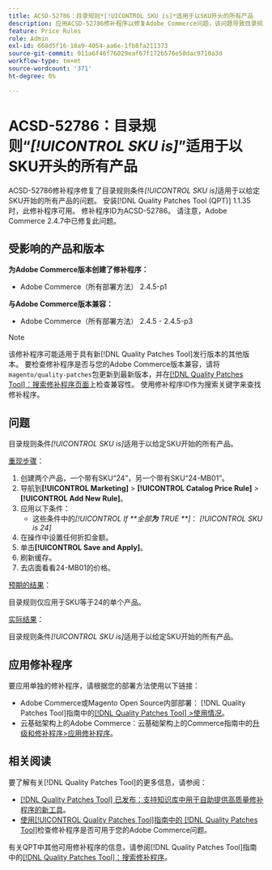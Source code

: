 ```yaml
---
title: ACSD-52786：目录规则*[!UICONTROL SKU is]*适用于以SKU开头的所有产品
description: 应用ACSD-52786修补程序以修复Adobe Commerce问题，该问题导致目录规则条件*[!UICONTROL SKU is]*适用于以给定SKU开头的所有产品。
feature: Price Rules
role: Admin
exl-id: 668d5f16-18a9-4054-aa6e-1fb8fa211373
source-git-commit: 011a6f46f76029eaf67f172b576e58dac9710a3d
workflow-type: tm+mt
source-wordcount: '371'
ht-degree: 0%

---
```


# ACSD-52786：目录规则“*[!UICONTROL SKU is]*”适用于以SKU开头的所有产品

ACSD-52786修补程序修复了目录规则条件&#x200B;*[!UICONTROL SKU is]*&#x200B;适用于以给定SKU开始的所有产品的问题。 安装[!DNL Quality Patches Tool (QPT)] 1.1.35时，此修补程序可用。 修补程序ID为ACSD-52786。 请注意，Adobe Commerce 2.4.7中已修复此问题。

## 受影响的产品和版本

**为Adobe Commerce版本创建了修补程序：**

* Adobe Commerce（所有部署方法） 2.4.5-p1

**与Adobe Commerce版本兼容：**

* Adobe Commerce（所有部署方法） 2.4.5 - 2.4.5-p3

>[!NOTE]
>
>该修补程序可能适用于具有新[!DNL Quality Patches Tool]发行版本的其他版本。 要检查修补程序是否与您的Adobe Commerce版本兼容，请将`magento/quality-patches`包更新到最新版本，并在[[!DNL Quality Patches Tool]：搜索修补程序页面](https://experienceleague.adobe.com/tools/commerce-quality-patches/index.html)上检查兼容性。 使用修补程序ID作为搜索关键字来查找修补程序。

## 问题

目录规则条件&#x200B;*[!UICONTROL SKU is]*&#x200B;适用于以给定SKU开始的所有产品。

<u>重现步骤</u>：

1. 创建两个产品，一个带有SKU“24”，另一个带有SKU“24-MB01”。
1. 导航到&#x200B;**[!UICONTROL Marketing]** > **[!UICONTROL Catalog Price Rule]** > **[!UICONTROL Add New Rule]**。
1. 应用以下条件：
   * 这些条件中的&#x200B;*[!UICONTROL If **&#x200B;全部&#x200B;**为** TRUE **]*： *[!UICONTROL SKU is 24]*
1. 在操作中设置任何折扣金额。
1. 单击&#x200B;**[!UICONTROL Save and Apply]**。
1. 刷新缓存。
1. 去店面看看24-MB01的价格。

<u>预期的结果</u>：

目录规则仅应用于SKU等于24的单个产品。

<u>实际结果</u>：

目录规则条件&#x200B;*[!UICONTROL SKU is]*&#x200B;适用于以给定SKU开始的所有产品。

## 应用修补程序

要应用单独的修补程序，请根据您的部署方法使用以下链接：

* Adobe Commerce或Magento Open Source内部部署： [!DNL Quality Patches Tool]指南中的[[!DNL Quality Patches Tool] >使用情况](/help/tools/quality-patches-tool/usage.md)。
* 云基础架构上的Adobe Commerce：云基础架构上的Commerce指南中的[升级和修补程序>应用修补程序](https://experienceleague.adobe.com/docs/commerce-cloud-service/user-guide/develop/upgrade/apply-patches.html)。

## 相关阅读

要了解有关[!DNL Quality Patches Tool]的更多信息，请参阅：

* [[!DNL Quality Patches Tool] 已发布：支持知识库中用于自助提供高质量修补程序的新工具](https://experienceleague.adobe.com/en/docs/commerce-operations/tools/quality-patches-tool/quality-patches-tool-to-self-serve-quality-patches)。
* [使用[!UICONTROL Quality Patches Tool]指南中的 [!DNL Quality Patches Tool]](/help/tools/quality-patches-tool/patches-available-in-qpt/check-patch-for-magento-issue-with-magento-quality-patches.md)检查修补程序是否可用于您的Adobe Commerce问题。


有关QPT中其他可用修补程序的信息，请参阅[!DNL Quality Patches Tool]指南中的[[!DNL Quality Patches Tool]：搜索修补程序](https://experienceleague.adobe.com/tools/commerce-quality-patches/index.html)。
